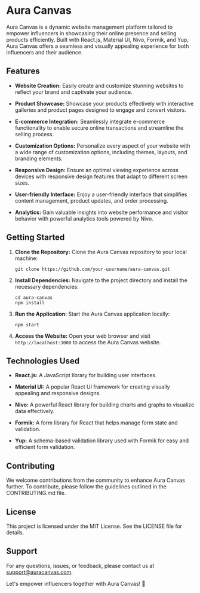 # Aura Canvas

Aura Canvas is a dynamic website management platform tailored to empower influencers in showcasing their online presence and selling products efficiently. Built with React.js, Material UI, Nivo, Formik, and Yup, Aura Canvas offers a seamless and visually appealing experience for both influencers and their audience.

## Features

- **Website Creation:** Easily create and customize stunning websites to reflect your brand and captivate your audience.
  
- **Product Showcase:** Showcase your products effectively with interactive galleries and product pages designed to engage and convert visitors.
  
- **E-commerce Integration:** Seamlessly integrate e-commerce functionality to enable secure online transactions and streamline the selling process.
  
- **Customization Options:** Personalize every aspect of your website with a wide range of customization options, including themes, layouts, and branding elements.
  
- **Responsive Design:** Ensure an optimal viewing experience across devices with responsive design features that adapt to different screen sizes.
  
- **User-friendly Interface:** Enjoy a user-friendly interface that simplifies content management, product updates, and order processing.
  
- **Analytics:** Gain valuable insights into website performance and visitor behavior with powerful analytics tools powered by Nivo.

## Getting Started

1. **Clone the Repository:** Clone the Aura Canvas repository to your local machine:

    ```
    git clone https://github.com/your-username/aura-canvas.git
    ```

2. **Install Dependencies:** Navigate to the project directory and install the necessary dependencies:

    ```
    cd aura-canvas
    npm install
    ```

3. **Run the Application:** Start the Aura Canvas application locally:

    ```
    npm start
    ```

4. **Access the Website:** Open your web browser and visit `http://localhost:3000` to access the Aura Canvas website.

## Technologies Used

- **React.js:** A JavaScript library for building user interfaces.
  
- **Material UI:** A popular React UI framework for creating visually appealing and responsive designs.
  
- **Nivo:** A powerful React library for building charts and graphs to visualize data effectively.
  
- **Formik:** A form library for React that helps manage form state and validation.
  
- **Yup:** A schema-based validation library used with Formik for easy and efficient form validation.

## Contributing

We welcome contributions from the community to enhance Aura Canvas further. To contribute, please follow the guidelines outlined in the CONTRIBUTING.md file.

## License

This project is licensed under the MIT License. See the LICENSE file for details.

## Support

For any questions, issues, or feedback, please contact us at support@auracanvas.com.

Let's empower influencers together with Aura Canvas! 🚀
